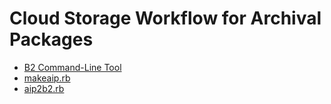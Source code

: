 
# Cloud Storage Workflow for Archival Packages

* [B2 Command-Line Tool](https://www.backblaze.com/b2/docs/quick_command_line.html)
* [makeaip.rb](https://github.com/WSU-CDSC/microservices/blob/master/Resources/makeaip.md)
* [aip2b2.rb](https://github.com/WSU-CDSC/microservices/blob/master/Resources/aip2b2.md)
